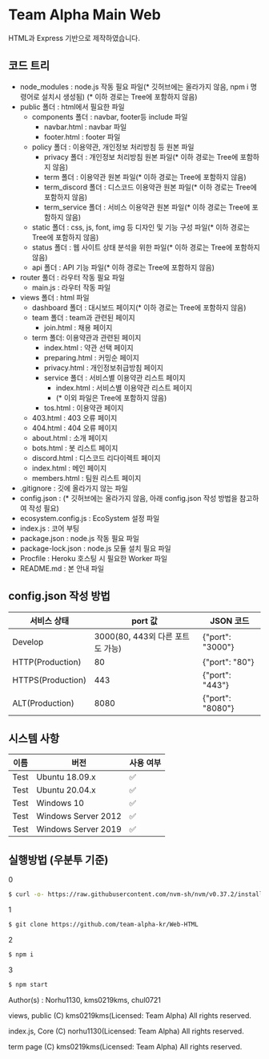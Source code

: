 # Team Alpha Main Web
<!--
[![Better Uptime Badge](https://betteruptime.com/status-badges/v1/monitor/5ti3.svg)](https://betteruptime.com/?utm_source=status_badge)
-->

HTML과 Express 기반으로 제작하였습니다.

## 코드 트리

- node_modules : node.js 작동 필요 파일(* 깃허브에는 올라가지 않음, npm i 명령어로 설치시 생성됨) (* 이하 경로는 Tree에 포함하지 않음)
- public 폴더 : html에서 필요한 파일
    - components 폴더 : navbar, footer등 include 파일
        - navbar.html : navbar 파일
        - footer.html : footer 파일
    - policy 폴더 : 이용약관, 개인정보 처리방침 등 원본 파일
        - privacy 폴더 : 개인정보 처리방침 원본 파일(* 이하 경로는 Tree에 포함하지 않음)
        - term 폴더 : 이용약관 원본 파일(* 이하 경로는 Tree에 포함하지 않음)
        - term_discord 폴더 : 디스코드 이용약관 원본 파일(* 이하 경로는 Tree에 포함하지 않음)
        - term_service 폴더 : 서비스 이용약관 원본 파일(* 이하 경로는 Tree에 포함하지 않음)
    - static 폴더 : css, js, font, img 등 디자인 및 기능 구성 파일(* 이하 경로는 Tree에 포함하지 않음)
    - status 폴더 : 웹 사이트 상태 분석을 위한 파일(* 이하 경로는 Tree에 포함하지 않음)
    - api 폴더 : API 기능 파일(* 이하 경로는 Tree에 포함하지 않음)
- router 풀더 : 라우터 작동 필요 파일
    - main.js : 라우터 작동 파일
- views 폴더 : html 파일
    - dashboard 폴더 : 대시보드 페이지(* 이하 경로는 Tree에 포함하지 않음)
    - team 폴더 : team과 관련된 페이지
        - join.html : 채용 페이지
    - term 폴더: 이용약관과 관련된 페이지
        - index.html : 약관 선택 페이지
        - preparing.html : 커밍순 페이지
        - privacy.html : 개인정보취급방침 페이지
        - service 폴더 : 서비스별 이용약관 리스트 페이지
            - index.html : 서비스별 이용약관 리스트 페이지
            - (* 이외 파일은 Tree에 포함하지 않음)
        - tos.html : 이용약관 페이지
    - 403.html : 403 오류 페이지
    - 404.html : 404 오류 페이지
    - about.html : 소개 페이지
    - bots.html : 봇 리스트 페이지
    - discord.html : 디스코드 리다이렉트 페이지
    - index.html : 메인 페이지
    - members.html : 팀원 리스트 페이지
- .gitignore : 깃에 올라가지 않는 파일
- config.json : (* 깃허브에는 올라가지 않음, 아래 config.json 작성 방법을 참고하여 작성 필요)
- ecosystem.config.js : EcoSystem 설정 파일
- index.js : 코어 부팅
- package.json : node.js 작동 필요 파일
- package-lock.json : node.js 모듈 설치 필요 파일
- Procfile : Heroku 호스팅 시 필요한 Worker 파일
- README.md : 본 안내 파일

## config.json 작성 방법
|서비스 상태 |port 값 |JSON 코드 |
|---|---|---|
|Develop |3000(80, 443외 다른 포트도 가능) |{"port": "3000"} |
|HTTP(Production) |80 |{"port": "80"} |
|HTTPS(Production) |443 |{"port": "443"} |
|ALT(Production) |8080 |{"port": "8080"} |

## 시스템 사항

|   이름  |   버전   | 사용 여부          |
| --------| ------- | ------------------ |
| Test | Ubuntu 18.09.x   | :white_check_mark: |
| Test | Ubuntu 20.04.x   | :white_check_mark: |
| Test | Windows 10   | :white_check_mark:                |
| Test | Windows Server 2012   | :white_check_mark:                |
| Test | Windows Server 2019   | :white_check_mark:                |

## 실행방법 (우분투 기준)
0
```sh
$ curl -o- https://raw.githubusercontent.com/nvm-sh/nvm/v0.37.2/install.sh | bash
```
1
```sh
$ git clone https://github.com/team-alpha-kr/Web-HTML
```
2
```sh
$ npm i
```
3
```sh
$ npm start
```


Author(s) : Norhu1130, kms0219kms, chul0721

views, public (C) kms0219kms(Licensed: Team Alpha) All rights reserved.

index.js, Core (C) norhu1130(Licensed: Team Alpha) All rights reserved.

term page (C) kms0219kms(Licensed: Team Alpha) All rights reserved.
